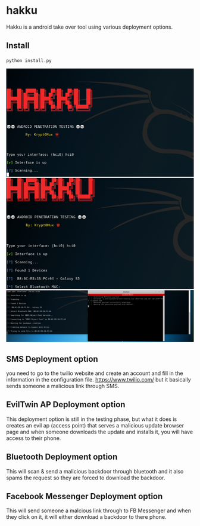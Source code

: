 # hakku
Hakku is a android take over tool using various deployment options.

## Install
`python install.py`

![Screenshot](hakku01.PNG)
![Screenshot](hakku02.PNG)
![Screenshot](hakku03.PNG)

## SMS Deployment option
you need to go to the twilio website and create an account
and fill in the information in the configuration file.
https://www.twilio.com/ but it basically sends someone a malicious
link through SMS.

## EvilTwin AP Deployment option
This deployment option is still in the testing phase, but what it does
is creates an evil ap (access point) that serves a malicious update browser page
and when someone downloads the update and installs it, you will have access to their phone.

## Bluetooth Deployment option
This will scan & send a malicious backdoor through bluetooth and it also spams the request
so they are forced to download the backdoor.

## Facebook Messenger Deployment option
This will send someone a malcious link through to FB Messenger and when they click on it, it
will either download a backdoor to there phone.
